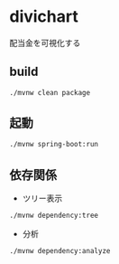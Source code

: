 # divichart
配当金を可視化する

## build
```bash
./mvnw clean package
```

## 起動
```bash
./mvnw spring-boot:run
```

## 依存関係
- ツリー表示
```bash
./mvnw dependency:tree
```
- 分析
```bash
./mvnw dependency:analyze
```
